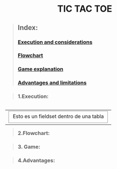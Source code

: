 <div align = "center">
<h1>

# **TIC TAC TOE**
 <div align = "justify">

>## **Index:** 
>### [Execution and considerations](#1-Execution)  
>### [Flowchart](#2-Flowchart)  
>### [Game explanation](#3-Game)  
>### [Advantages and limitations](#4-Advantages)  
</div>
</h3>
<div align = "justify">


>### **1.Execution:**
  <table width="75%" align="left" border="0" cellspacing="0" cellpadding="0">
<tr>
<td>
<fieldset>
Esto es un fieldset dentro de una tabla
</fieldset>
</td>
</tr>
 </table><br><br><br>
 
 
>### **2.Flowchart:**
 
 
 
 
>### **3. Game:**
 
 
 
 
 
>### **4.Advantages:**
